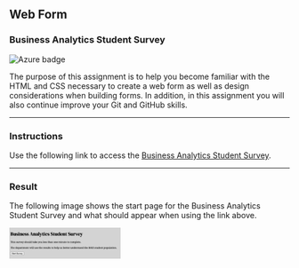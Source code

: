 ## Web Form
### Business Analytics Student Survey

![Azure badge](https://img.shields.io/badge/Microsoft_Azure-0089D6?style=for-the-badge&logo=microsoft-azure&logoColor=white)

The purpose of this assignment is to help you become familiar with the HTML and CSS
necessary to create a web form as well as design considerations when building forms. In
addition, in this assignment you will also continue improve your Git and GitHub skills. 

---

### Instructions

Use the following link to access the [Business Analytics Student Survey](https://orange-pebble-0301f2110.5.azurestaticapps.net/).

---

### Result
The following image shows the start page for the Business Analytics Student Survey and what should appear when using the link above. 

<img src="images/SurveyStartPage.jpg" width="200" alt="Business Analytics Student Survey Start Page">